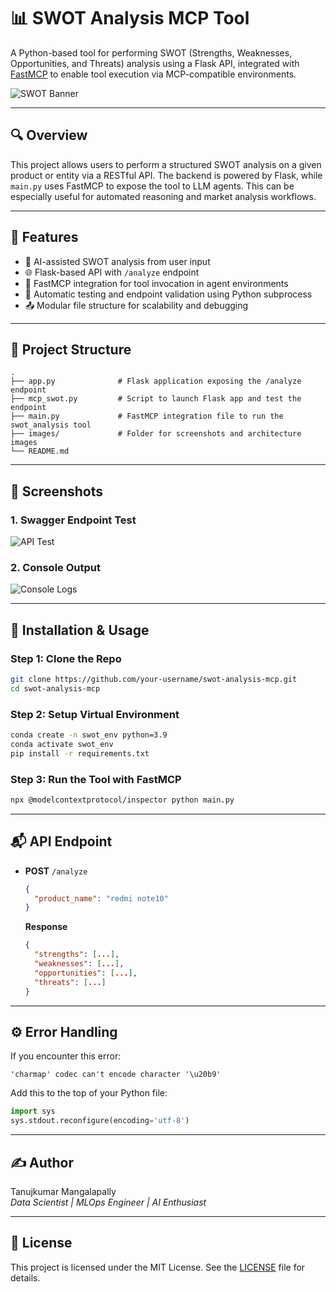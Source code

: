 
# 📊 SWOT Analysis MCP Tool

A Python-based tool for performing SWOT (Strengths, Weaknesses, Opportunities, and Threats) analysis using a Flask API, integrated with [FastMCP](https://www.npmjs.com/package/@modelcontextprotocol/inspector) to enable tool execution via MCP-compatible environments.

![SWOT Banner](images/swot_banner.png)

---

## 🔍 Overview

This project allows users to perform a structured SWOT analysis on a given product or entity via a RESTful API. The backend is powered by Flask, while `main.py` uses FastMCP to expose the tool to LLM agents. This can be especially useful for automated reasoning and market analysis workflows.

---

## 🚀 Features

- 🧠 AI-assisted SWOT analysis from user input
- 🌐 Flask-based API with `/analyze` endpoint
- 🔧 FastMCP integration for tool invocation in agent environments
- 🧪 Automatic testing and endpoint validation using Python subprocess
- 📤 Modular file structure for scalability and debugging

---

## 📂 Project Structure

```
.
├── app.py              # Flask application exposing the /analyze endpoint
├── mcp_swot.py         # Script to launch Flask app and test the endpoint
├── main.py             # FastMCP integration file to run the swot_analysis tool
├── images/             # Folder for screenshots and architecture images
└── README.md
```

---

## 📸 Screenshots

### 1. Swagger Endpoint Test  
![API Test](images/swagger_test.png)

### 2. Console Output  
![Console Logs](images/console_output.png)

---

## 🧰 Installation & Usage

### Step 1: Clone the Repo
```bash
git clone https://github.com/your-username/swot-analysis-mcp.git
cd swot-analysis-mcp
```

### Step 2: Setup Virtual Environment
```bash
conda create -n swot_env python=3.9
conda activate swot_env
pip install -r requirements.txt
```

### Step 3: Run the Tool with FastMCP
```bash
npx @modelcontextprotocol/inspector python main.py
```

---

## 📬 API Endpoint

- **POST** `/analyze`  
    ```json
    {
      "product_name": "redmi note10"
    }
    ```

    **Response**
    ```json
    {
      "strengths": [...],
      "weaknesses": [...],
      "opportunities": [...],
      "threats": [...]
    }
    ```

---

## ⚙️ Error Handling

If you encounter this error:
```
'charmap' codec can't encode character '\u20b9'
```
Add this to the top of your Python file:
```python
import sys
sys.stdout.reconfigure(encoding='utf-8')
```

---

## ✍️ Author

Tanujkumar Mangalapally  
*Data Scientist | MLOps Engineer | AI Enthusiast*

---

## 📄 License

This project is licensed under the MIT License. See the [LICENSE](LICENSE) file for details.
